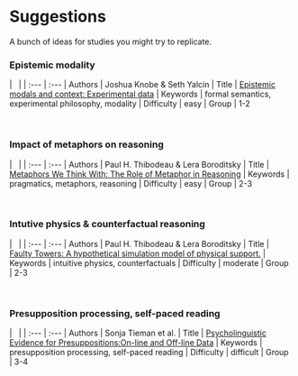 # Suggestions 

A bunch of ideas for studies you might try to replicate. 

### Epistemic modality

| &nbsp;     | 
| :--- | :--- 
| Authors | Joshua Knobe & Seth Yalcin
| Title | [Epistemic modals and context: Experimental data](http://semprag.org/article/view/sp.7.10)
| Keywords | formal semantics, experimental philosophy, modality
| Difficulty | easy
| Group | 1-2

&nbsp;

### Impact of metaphors on reasoning

| &nbsp;     | 
| :--- | :--- 
| Authors | Paul H. Thibodeau & Lera Boroditsky
| Title | [Metaphors We Think With: The Role of Metaphor in Reasoning](http://journals.plos.org/plosone/article?id=10.1371/journal.pone.0016782)
| Keywords | pragmatics, metaphors, reasoning
| Difficulty | easy
| Group | 2-3

&nbsp;

### Intutive physics & counterfactual reasoning

| &nbsp;     | 
| :--- | :--- 
| Authors | Paul H. Thibodeau & Lera Boroditsky
| Title | [Faulty Towers: A hypothetical simulation model of physical support.](http://web.mit.edu/tger/www/)
| Keywords | intuitive physics, counterfactuals
| Difficulty | moderate
| Group | 2-3

&nbsp;

### Presupposition processing, self-paced reading

| &nbsp;     | 
| :--- | :--- 
| Authors | Sonja Tieman et al.
| Title | [Psycholinguistic Evidence for Presuppositions:On-line and Off-line Data](http://universaar.uni-saarland.de/monographien/volltexte/2011/30/artikel/Tiemann_et_al_sub15.pdf)
| Keywords | presupposition processing, self-paced reading
| Difficulty | difficult
| Group | 3-4

